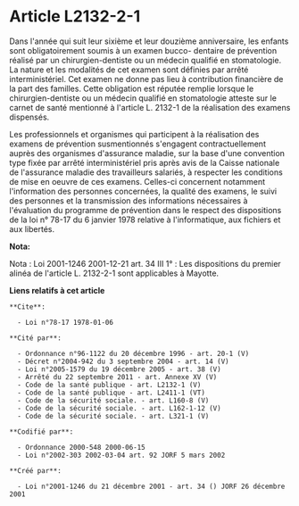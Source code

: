 # Article L2132-2-1

Dans l'année qui suit leur sixième et leur douzième anniversaire, les enfants sont obligatoirement soumis à un examen bucco-
dentaire de prévention réalisé par un chirurgien-dentiste ou un médecin qualifié en stomatologie. La nature et les modalités
de cet examen sont définies par arrêté interministériel. Cet examen ne donne pas lieu à contribution financière de la part
des familles. Cette obligation est réputée remplie lorsque le chirurgien-dentiste ou un médecin qualifié en stomatologie
atteste sur le carnet de santé mentionné à l'article L. 2132-1 de la réalisation des examens dispensés.

Les professionnels et organismes qui participent à la réalisation des examens de prévention susmentionnés s'engagent
contractuellement auprès des organismes d'assurance maladie, sur la base d'une convention type fixée par arrêté
interministériel pris après avis de la Caisse nationale de l'assurance maladie des travailleurs salariés, à respecter les
conditions de mise en oeuvre de ces examens. Celles-ci concernent notamment l'information des personnes concernées, la
qualité des examens, le suivi des personnes et la transmission des informations nécessaires à l'évaluation du programme de
prévention dans le respect des dispositions de la loi n° 78-17 du 6 janvier 1978 relative à l'informatique, aux fichiers et
aux libertés.

**Nota:**

Nota : Loi 2001-1246 2001-12-21 art. 34 III 1° : Les dispositions du premier alinéa de l'article L. 2132-2-1 sont applicables
à Mayotte.

**Liens relatifs à cet article**

	**Cite**:

	  - Loi n°78-17 1978-01-06

	**Cité par**:

	  - Ordonnance n°96-1122 du 20 décembre 1996 - art. 20-1 (V)
	  - Décret n°2004-942 du 3 septembre 2004 - art. 14 (V)
	  - Loi n°2005-1579 du 19 décembre 2005 - art. 38 (V)
	  - Arrêté du 22 septembre 2011 - art. Annexe XV (V)
	  - Code de la santé publique - art. L2132-1 (V)
	  - Code de la santé publique - art. L2411-1 (VT)
	  - Code de la sécurité sociale. - art. L160-8 (V)
	  - Code de la sécurité sociale. - art. L162-1-12 (V)
	  - Code de la sécurité sociale. - art. L321-1 (V)

	**Codifié par**:

	  - Ordonnance 2000-548 2000-06-15
	  - Loi n°2002-303 2002-03-04 art. 92 JORF 5 mars 2002

	**Créé par**:

	  - Loi n°2001-1246 du 21 décembre 2001 - art. 34 () JORF 26 décembre 2001
